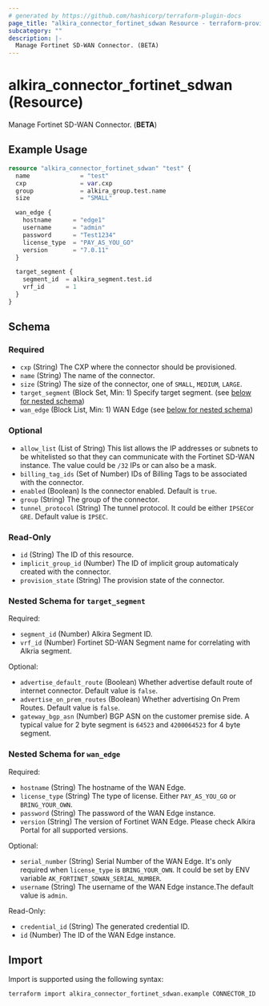 ```yaml
---
# generated by https://github.com/hashicorp/terraform-plugin-docs
page_title: "alkira_connector_fortinet_sdwan Resource - terraform-provider-alkira"
subcategory: ""
description: |-
  Manage Fortinet SD-WAN Connector. (BETA)
---
```


# alkira_connector_fortinet_sdwan (Resource)

Manage Fortinet SD-WAN Connector. (**BETA**)

## Example Usage

```terraform
resource "alkira_connector_fortinet_sdwan" "test" {
  name              = "test"
  cxp               = var.cxp
  group             = alkira_group.test.name
  size              = "SMALL"

  wan_edge {
    hostname      = "edge1"
    username      = "admin"
    password      = "Test1234"
    license_type  = "PAY_AS_YOU_GO"
    version       = "7.0.11"
  }

  target_segment {
    segment_id  = alkira_segment.test.id
    vrf_id      = 1
  }
}
```

<!-- schema generated by tfplugindocs -->
## Schema

### Required

- `cxp` (String) The CXP where the connector should be provisioned.
- `name` (String) The name of the connector.
- `size` (String) The size of the connector, one of `SMALL`, `MEDIUM`, `LARGE`.
- `target_segment` (Block Set, Min: 1) Specify target segment. (see [below for nested schema](#nestedblock--target_segment))
- `wan_edge` (Block List, Min: 1) WAN Edge (see [below for nested schema](#nestedblock--wan_edge))

### Optional

- `allow_list` (List of String) This list allows the IP addresses or subnets to be whitelisted so that they can communicate with the Fortinet SD-WAN instance. The value could be `/32` IPs or can also be a mask.
- `billing_tag_ids` (Set of Number) IDs of Billing Tags to be associated with the connector.
- `enabled` (Boolean) Is the connector enabled. Default is `true`.
- `group` (String) The group of the connector.
- `tunnel_protocol` (String) The tunnel protocol. It could be either `IPSEC`or `GRE`. Default value is `IPSEC`.

### Read-Only

- `id` (String) The ID of this resource.
- `implicit_group_id` (Number) The ID of implicit group automaticaly created with the connector.
- `provision_state` (String) The provision state of the connector.

<a id="nestedblock--target_segment"></a>
### Nested Schema for `target_segment`

Required:

- `segment_id` (Number) Alkira Segment ID.
- `vrf_id` (Number) Fortinet SD-WAN Segment name for correlating with Alkria segment.

Optional:

- `advertise_default_route` (Boolean) Whether advertise default route of internet connector. Default value is `false`.
- `advertise_on_prem_routes` (Boolean) Whether advertising On Prem Routes. Default value is `false`.
- `gateway_bgp_asn` (Number) BGP ASN on the customer premise side. A typical value for 2 byte segment is `64523` and `4200064523` for 4 byte segment.


<a id="nestedblock--wan_edge"></a>
### Nested Schema for `wan_edge`

Required:

- `hostname` (String) The hostname of the WAN Edge.
- `license_type` (String) The type of license. Either `PAY_AS_YOU_GO` or `BRING_YOUR_OWN`.
- `password` (String) The password of the WAN Edge instance.
- `version` (String) The version of Fortinet WAN Edge. Please check Alkira Portal for all supported versions.

Optional:

- `serial_number` (String) Serial Number of the WAN Edge. It's only required when `license_type` is `BRING_YOUR_OWN`. It could be set by ENV variable `AK_FORTINET_SDWAN_SERIAL_NUMBER`.
- `username` (String) The username of the WAN Edge instance.The default value is `admin`.

Read-Only:

- `credential_id` (String) The generated credential ID.
- `id` (Number) The ID of the WAN Edge instance.

## Import

Import is supported using the following syntax:

```shell
terraform import alkira_connector_fortinet_sdwan.example CONNECTOR_ID
```
